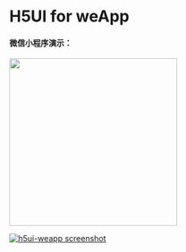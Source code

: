 # H5UI for weApp

#### 微信小程序演示：
<img src="https://s.h5ui.io/img/h5ui-weapp-qrcode.jpg" width="300">

[![h5ui-weapp screenshot](https://s.h5ui.io/img/h5ui-weapp-screenshot.png)]()
